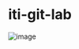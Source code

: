 # iti-git-lab

![image](https://images.pexels.com/photos/235986/pexels-photo-235986.jpeg?auto=compress&cs=tinysrgb&w=1260&h=750&dpr=1)
